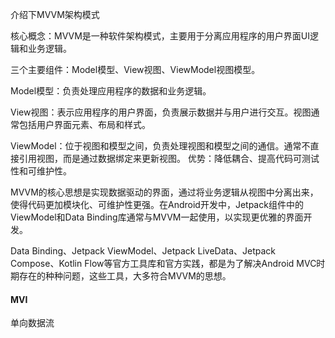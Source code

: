 介绍下MVVM架构模式

核心概念：MVVM是一种软件架构模式，主要用于分离应用程序的用户界面UI逻辑和业务逻辑。

三个主要组件：Model模型、View视图、ViewModel视图模型。

Model模型：负责处理应用程序的数据和业务逻辑。

View视图：表示应用程序的用户界面，负责展示数据并与用户进行交互。视图通常包括用户界面元素、布局和样式。

ViewModel：位于视图和模型之间，负责处理视图和模型之间的通信。通常不直接引用视图，而是通过数据绑定来更新视图。
优势：降低耦合、提高代码可测试性和可维护性。

MVVM的核心思想是实现数据驱动的界面，通过将业务逻辑从视图中分离出来，使得代码更加模块化、可维护性更强。在Android开发中，Jetpack组件中的ViewModel和Data Binding库通常与MVVM一起使用，以实现更优雅的界面开发。

Data Binding、Jetpack ViewModel、Jetpack LiveData、Jetpack Compose、Kotlin Flow等官方工具库和官方实践，都是为了解决Android MVC时期存在的种种问题，这些工具，大多符合MVVM的思想。



#### MVI

单向数据流